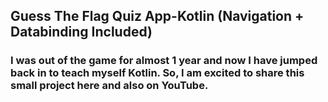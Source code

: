 ## Guess The Flag Quiz App-Kotlin (Navigation + Databinding Included)
### I was out of the game for almost 1 year and now I have jumped back in to teach myself Kotlin. So, I am excited to share this small project here and also on YouTube. 
